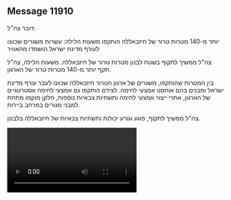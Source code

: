 ## Message 11910

דובר צה"ל:

יותר מ-140 מטרות טרור של חיזבאללה הותקפו משעות הלילה: עשרות משגרים שכוונו לעורף מדינת ישראל הושמדו מהאוויר

צה"ל ממשיך לתקוף בשטח לבנון מטרות טרור של חיזבאללה.
משעות הלילה, צה"ל תקף יותר מ-140 מטרות טרור של הארגון. 

בין המטרות שהותקפו, משגרים של ארגון הטרור חיזבאללה שכוונו לעבר עורף מדינת ישראל ומבנים בהם אוחסנו אמצעי לחימה. 
לצידם הותקפו גם אמצעי לחימה אסטרטגיים של הארגון, אתרי ייצור אמצעי לחימה ותשתיות צבאיות נוספות, חלקן מוקמו מתחת למבני מגורים במרחב ביירות.

צה"ל ממשיך לתקוף, פוגע וגורע יכולות ותשתיות צבאיות של חיזבאללה בלבנון.

![Video](11910/11910_media.mp4)
